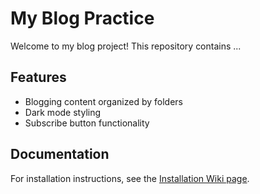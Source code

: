 # My Blog Practice

Welcome to my blog project! This repository contains ...

## Features

- Blogging content organized by folders
- Dark mode styling
- Subscribe button functionality


## Documentation

For installation instructions, see the [Installation Wiki page](https://github.com/Simhadri123/my-blog-practice/wiki/Installation).

